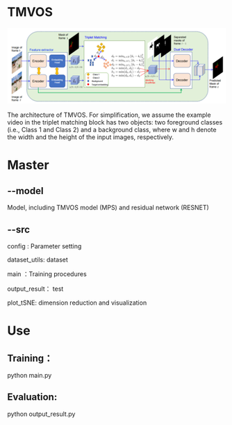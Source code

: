 # TMVOS


![image](model.png)  
  
  The architecture of TMVOS. For simplification, we assume the example video in the triplet matching block has two objects: two foreground classes
(i.e., Class 1 and Class 2) and a background class, where w and h denote the width and the height of the input images, respectively.  
    
      
      
Master
=

--model  
-------------

Model, including TMVOS model (MPS) and residual network (RESNET)  


--src  
-------------
config : Parameter setting  

dataset_utils: dataset  

main ：Training procedures  

output_result： test  

plot_tSNE: dimension reduction and visualization  

  
    
    

Use  
=

Training：  
--------
python main.py  


Evaluation:  
--------
python output_result.py  

